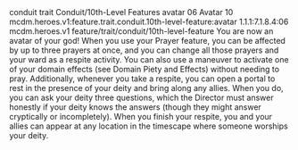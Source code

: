 <ability>
  <metadata>
    <class>conduit</class>
    <feature_type>trait</feature_type>
    <file_dpath>Conduit/10th-Level Features</file_dpath>
    <item_id>avatar</item_id>
    <item_index>06</item_index>
    <item_name>Avatar</item_name>
    <level>10</level>
    <scc>mcdm.heroes.v1:feature.trait.conduit.10th-level-feature:avatar</scc>
    <scdc>1.1.1:7.1.8.4:06</scdc>
    <source>mcdm.heroes.v1</source>
    <type>feature/trait/conduit/10th-level-feature</type>
  </metadata>
  <effects>
    <effect type="mundane">You are now an avatar of your god! When you use your Prayer feature, you can be affected by up to three prayers at once, and you can change all those prayers and your ward as a respite activity. You can also use a maneuver to activate one of your domain effects (see Domain Piety and Effects) without needing to pray.
Additionally, whenever you take a respite, you can open a portal to rest in the presence of your deity and bring along any allies. When you do, you can ask your deity three questions, which the Director must answer honestly if your deity knows the answers (though they might answer cryptically or incompletely). When you finish your respite, you and your allies can appear at any location in the timescape where someone worships your deity.</effect>
  </effects>
</ability>
